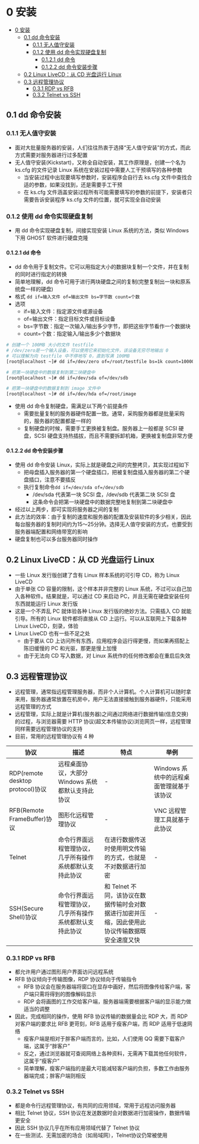 # 0 安装

- [0 安装](#0-%E5%AE%89%E8%A3%85)
  - [0.1 dd 命令安装](#01-dd-%E5%91%BD%E4%BB%A4%E5%AE%89%E8%A3%85)
    - [0.1.1 无人值守安装](#011-%E6%97%A0%E4%BA%BA%E5%80%BC%E5%AE%88%E5%AE%89%E8%A3%85)
    - [0.1.2 使用 dd 命令实现硬盘复制](#012-%E4%BD%BF%E7%94%A8-dd-%E5%91%BD%E4%BB%A4%E5%AE%9E%E7%8E%B0%E7%A1%AC%E7%9B%98%E5%A4%8D%E5%88%B6)
      - [0.1.2.1 dd 命令](#0121-dd-%E5%91%BD%E4%BB%A4)
      - [0.1.2.2 dd 命令安装步骤](#0122-dd-%E5%91%BD%E4%BB%A4%E5%AE%89%E8%A3%85%E6%AD%A5%E9%AA%A4)
  - [0.2 Linux LiveCD：从 CD 光盘运行 Linux](#02-linux-livecd%E4%BB%8E-cd-%E5%85%89%E7%9B%98%E8%BF%90%E8%A1%8C-linux)
  - [0.3 远程管理协议](#03-%E8%BF%9C%E7%A8%8B%E7%AE%A1%E7%90%86%E5%8D%8F%E8%AE%AE)
    - [0.3.1 RDP vs RFB](#031-rdp-vs-rfb)
    - [0.3.2 Telnet vs SSH](#032-telnet-vs-ssh)

## 0.1 dd 命令安装

### 0.1.1 无人值守安装

- 面对大批量服务器的安装，人们往往热衷于选择“无人值守安装”的方式，而此方式需要对服务器进行过多配置
- 无人值守安装(Kickstart)，又称全自动安装，其工作原理是，创建一个名为 ks.cfg 的文件记录 Linux 系统在安装过程中需要人工干预填写的各种参数
  - 当安装过程中出现要填写参数时，安装程序会自行去 ks.cfg 文件中查找合适的参数，如果没找到，还是需要手工干预
  - 在 ks.cfg 文件涵盖安装过程所有可能需要填写的参数的前提下，安装者只需要告诉安装程序 ks.cfg 文件的位置，就可实现全自动安装

### 0.1.2 使用 dd 命令实现硬盘复制

- 用 dd 命令实现硬盘复制，间接实现安装 Linux 系统的方法，类似 Windows 下用 GHOST 软件进行硬盘克隆

#### 0.1.2.1 dd 命令

- dd 命令用于复制文件。它可以用指定大小的数据块复制一个文件，并在复制的同时进行指定的转换
- 简单地理解，dd 命令可用于进行两块硬盘之间的复制(完整复制出一块和原系统盘一样的硬盘)
- 格式 `dd if=输入文件 of=输出文件 bs=字节数 count=个数`
- 选项
  - if=输入文件：指定源文件或源设备
  - of=输出文件：指定目标文件或目标设备
  - bs=字节数：指定一次输入/输出多少字节，即把这些字节看作一个数据块
  - count=个数：指定输入/输出多少个数据块

```sh
# 创建一个 100MB 大小的文件 testfile
# /dev/zero是一个输入设备，可以使用它来初始化文件，该设备无穷尽地输出 0
# 可以理解为向 testfile 中不停地写 0，直到写满 100MB
[root@localhost ~]# dd if=/dev/zero of=/root/testfile bs=1k count=100000

# 把第一块硬盘中的数据复制到第二块硬盘中
[root@localhost ~]# dd if=/dev/sda of=/dev/sdb

# 把第一块硬盘中的数据复制到 image 文件中
[root@localhost ~]# dd if=/dev/hda of=/root/image
```

- 使用 dd 命令复制硬盘，需满足以下两个前提条件
  - 需要批量复制的服务器硬件配置一致。通常，采购服务器都是批量采购的，服务器的配置都是一样的
  - 复制硬盘的时候，需要手工更换被复制盘。服务器上一般都是 SCSI 硬盘，SCSI 硬盘支持热插拔，而且不需要拆卸机箱，更换被复制盘非常方便

#### 0.1.2.2 dd 命令安装步骤

- 使用 dd 命令安装 Linux，实际上就是硬盘之间的完整拷贝，其实现过程如下
  - 把母盘插入服务器的第一个硬盘插口，把被复制盘插入服务器的第二个硬盘插口，注意不要插反
  - 执行复制命令`dd if=/dev/sda of=/dev/sdb`
    - /dev/sda 代表第一块 SCSI 盘，/dev/sdb 代表第二块 SCSI 盘
    - 这条命令会把第一块硬盘中的数据完整地复制到第二块硬盘中
- 经过以上两步，即可实现将服务器之间的复制
- 此方法的效率：由于复制的速度和服务器的配置及安装软件的多少相关，因此每台服务器的复制时间约为15〜25分钟。选择无人值守安装的方式，也要受到服务器端配置和网络带宽的影响
- 硬盘复制也可以多台服务器同时操作

## 0.2 Linux LiveCD：从 CD 光盘运行 Linux

- 一些 Linux 发行版创建了含有 Linux 样本系统的可引导 CD，称为 Linux LiveCD
- 由于单张 CD 容量的限制，这个样本并非完整的 Linux 系统，不过可以自己加入各种软件。结果就是，可以通过 CD 来启动 PC，并且无需在硬盘安装任何东西就能运行 Linux 发行版
- 这是一个不弄乱 PC 就体验各种 Linux 发行版的绝妙方法。只需插入 CD 就能引导。所有的 Linux 软件都将直接从 CD 上运行。可以从互联网上下载各种 Linux LiveCD，刻录，体验
- Linux LiveCD 也有一些不足之处
  - 由于要从 CD 上访问所有东西，应用程序会运行得更慢，而如果再搭配上陈旧缓慢的 PC 和光驱，那更是慢上加慢
  - 由于无法向 CD 写入数据，对 Linux 系统作的任何修改都会在重启后失效

## 0.3 远程管理协议

- 远程管理，通常指远程管理服务器，而非个人计算机。个人计算机可以随时拿来用，服务器通常放置在机房中，用户无法直接接触到服务器硬件，只能采用远程管理的方式
- 远程管理，实际上就是计算机(服务器)之间通过网络进行数据传输(信息交换)的过程，与浏览器需要 HTTP 协议(超文本传输协议)浏览网页一样，远程管理同样需要远程管理协议的支持
- 目前，常用的远程管理协议有 4 种

| 协议 | 描述 | 特点 | 举例 |
| --- | --- | --- | --- |
| RDP(remote desktop protocol)协议 | 远程桌面协议，大部分 Windows 系统都默认支持此协议 | - | Windows 系统中的远程桌面管理就基于该协议 |
| RFB(Remote FrameBuffer)协议 | 图形化远程管理协议 | - | VNC 远程管理工具就基于此协议 |
| Telnet | 命令行界面远程管理协议，几乎所有操作系统都默认支持此协议 | 在进行数据传送时使用明文传输的方式，也就是不对数据进行加密 | - |
| SSH(Secure Shell)协议 | 命令行界面远程管理协议，几乎所有操作系统都默认支持此协议 | 和 Telnet 不同，该协议在数据传输时会对数据进行加密并压缩，因此使用此协议传输数据既安全速度又快 | - |

### 0.3.1 RDP vs RFB

- 都允许用户通过图形用户界面访问远程系统
- RFB 协议倾向于传输图像，RDP 协议倾向于传输指令
  - RFB 协议会在服务器端将窗口在显存中画好，然后将图像传给客户端，客户端只需将得到的图像解码显示
  - RDP 会将画图的工作交给客户端，服务器端需要根据客户端的显示能力做适当的调整
- 因此，完成相同的操作，使用 RFB 协议传输的数据量会比 RDP 大，而 RDP 对客户端的要求比 RFB 更苛刻，RFB 适用于瘦客户端，而 RDP 适用于低速网络
  - 瘦客户端是相对于胖客户端而言的，比如，人们使用 QQ 需要下载客户端，这属于“胖客户”
  - 反之，通过浏览器就可查阅网络上各种资料，无需再下载其他任何软件，这属于“瘦客户”
  - 简单理解，瘦客户端指的是最大可能减轻客户端的负担，多数工作由服务器端完成；胖客户端则相反

### 0.3.2 Telnet vs SSH

- 都是命令行远程管理协议，有共同的应用领域，常用于远程访问服务器
- 相比 Telnet 协议，SSH 协议在发送数据时会对数据进行加密操作，数据传输更安全
- 因此 SSH 协议几乎在所有应用领域代替了 Telnet 协议
- 在一些测试、无需加密的场合（如局域网），Telnet协议仍常被使用
